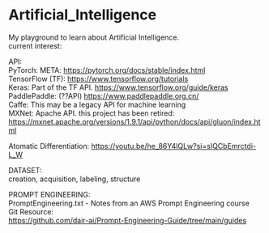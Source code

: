 # Artificial_Intelligence

My playground to learn about Artificial Intelligence.  
current interest:  
  
API:  
PyTorch: META: https://pytorch.org/docs/stable/index.html  
TensorFlow (TF): https://www.tensorflow.org/tutorials  
Keras: Part of the TF API.  https://www.tensorflow.org/guide/keras   
PaddlePaddle: (??API) https://www.paddlepaddle.org.cn/  
Caffe: This may be a legacy API for machine learning  
MXNet: Apache API. this project has been retired: https://mxnet.apache.org/versions/1.9.1/api/python/docs/api/gluon/index.html  

Atomatic Differentiation:
https://youtu.be/he_86Y4lQLw?si=sIQCbEmrctdi-L_W
  
DATASET:  
creation, acquisition, labeling, structure  

PROMPT ENGINEERING:  
PromptEngineering.txt - Notes from an AWS Prompt Engineering course  
Git Resource:  
https://github.com/dair-ai/Prompt-Engineering-Guide/tree/main/guides  


